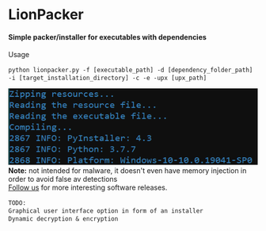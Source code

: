 # LionPacker 
#### Simple packer/installer for executables with dependencies
Usage 
```
python lionpacker.py -f [executable_path] -d [dependency_folder_path] -i [target_installation_directory] -c -e -upx [upx_path]
```
<img src='screen074610.png'></img><br />
<b>Note:</b> not intended for malware, it doesn't even have memory injection in order to avoid false av detections<br>
<a href="https://github.com/DivineSoftware">Follow us</a> for more  interesting software releases.<br>
```
TODO:
Graphical user interface option in form of an installer
Dynamic decryption & encryption
```
